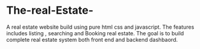 # The-real-Estate-
A real estate website build using pure html css and javascript. The features includes listing , searching and Booking real estate. The goal is to build complete real estate system both front end and backend dashbaord.

